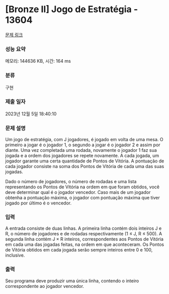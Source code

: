 # [Bronze II] Jogo de Estratégia - 13604 

[문제 링크](https://www.acmicpc.net/problem/13604) 

### 성능 요약

메모리: 144636 KB, 시간: 164 ms

### 분류

구현

### 제출 일자

2023년 12월 5일 18:40:10

### 문제 설명

<p>Um jogo de estratégia, com J jogadores, é jogado em volta de uma mesa. O primeiro a jogar é o jogador 1, o segundo a jogar é o jogador 2 e assim por diante. Uma vez completada uma rodada, novamente o jogador 1 faz sua jogada e a ordem dos jogadores se repete novamente. A cada jogada, um jogador garante uma certa quantidade de Pontos de Vitória. A pontuação de cada jogador consiste na soma dos Pontos de Vitória de cada uma das suas jogadas.</p>

<p>Dado o número de jogadores, o número de rodadas e uma lista representando os Pontos de Vitória na ordem em que foram obtidos, você deve determinar qual é o jogador vencedor. Caso mais de um jogador obtenha a pontuação máxima, o jogador com pontuação máxima que tiver jogado por último é o vencedor.</p>

### 입력 

 <p>A entrada consiste de duas linhas. A primeira linha contém dois inteiros J e R, o número de jogadores e de rodadas respectivamente (1 ≤ J, R ≤ 500). A segunda linha contém J × R inteiros, correspondentes aos Pontos de Vitória em cada uma das jogadas feitas, na ordem em que aconteceram. Os Pontos de Vitória obtidos em cada jogada serão sempre inteiros entre 0 e 100, inclusive.</p>

### 출력 

 <p>Seu programa deve produzir uma única linha, contendo o inteiro correspondente ao jogador vencedor.</p>

